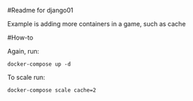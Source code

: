 #Readme for django01

Example is adding more containers in a game, such as cache

#How-to

Again, run:

	docker-compose up -d


To scale run:

	docker-compose scale cache=2


